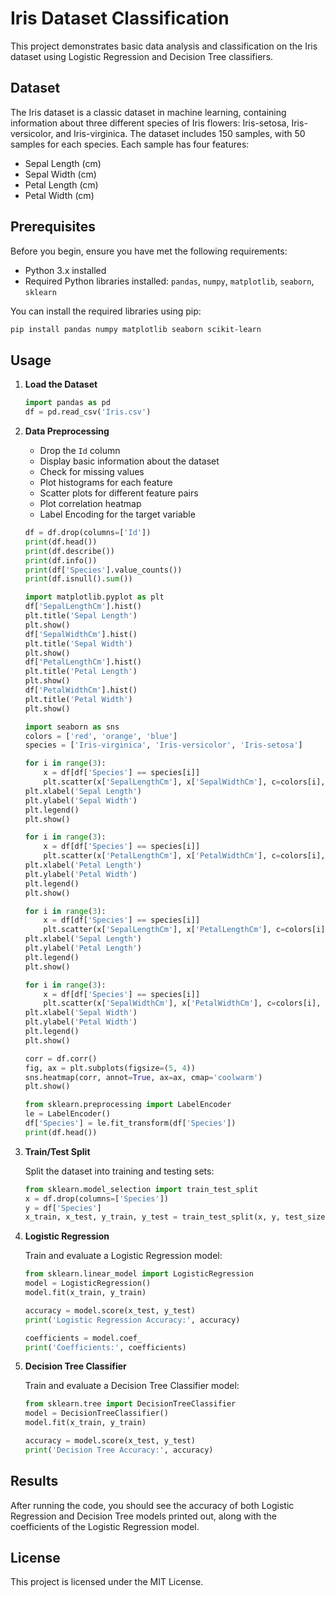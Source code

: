 # Iris Dataset Classification

This project demonstrates basic data analysis and classification on the Iris dataset using Logistic Regression and Decision Tree classifiers.

## Dataset

The Iris dataset is a classic dataset in machine learning, containing information about three different species of Iris flowers: Iris-setosa, Iris-versicolor, and Iris-virginica. The dataset includes 150 samples, with 50 samples for each species. Each sample has four features:
- Sepal Length (cm)
- Sepal Width (cm)
- Petal Length (cm)
- Petal Width (cm)

## Prerequisites

Before you begin, ensure you have met the following requirements:
- Python 3.x installed
- Required Python libraries installed: `pandas`, `numpy`, `matplotlib`, `seaborn`, `sklearn`

You can install the required libraries using pip:
```bash
pip install pandas numpy matplotlib seaborn scikit-learn
```

## Usage

1. **Load the Dataset**

    ```python
    import pandas as pd
    df = pd.read_csv('Iris.csv')
    ```

2. **Data Preprocessing**

    - Drop the `Id` column
    - Display basic information about the dataset
    - Check for missing values
    - Plot histograms for each feature
    - Scatter plots for different feature pairs
    - Plot correlation heatmap
    - Label Encoding for the target variable

    ```python
    df = df.drop(columns=['Id'])
    print(df.head())
    print(df.describe())
    print(df.info())
    print(df['Species'].value_counts())
    print(df.isnull().sum())

    import matplotlib.pyplot as plt
    df['SepalLengthCm'].hist()
    plt.title('Sepal Length')
    plt.show()
    df['SepalWidthCm'].hist()
    plt.title('Sepal Width')
    plt.show()
    df['PetalLengthCm'].hist()
    plt.title('Petal Length')
    plt.show()
    df['PetalWidthCm'].hist()
    plt.title('Petal Width')
    plt.show()

    import seaborn as sns
    colors = ['red', 'orange', 'blue']
    species = ['Iris-virginica', 'Iris-versicolor', 'Iris-setosa']

    for i in range(3):
        x = df[df['Species'] == species[i]]
        plt.scatter(x['SepalLengthCm'], x['SepalWidthCm'], c=colors[i], label=species[i])
    plt.xlabel('Sepal Length')
    plt.ylabel('Sepal Width')
    plt.legend()
    plt.show()

    for i in range(3):
        x = df[df['Species'] == species[i]]
        plt.scatter(x['PetalLengthCm'], x['PetalWidthCm'], c=colors[i], label=species[i])
    plt.xlabel('Petal Length')
    plt.ylabel('Petal Width')
    plt.legend()
    plt.show()

    for i in range(3):
        x = df[df['Species'] == species[i]]
        plt.scatter(x['SepalLengthCm'], x['PetalLengthCm'], c=colors[i], label=species[i])
    plt.xlabel('Sepal Length')
    plt.ylabel('Petal Length')
    plt.legend()
    plt.show()

    for i in range(3):
        x = df[df['Species'] == species[i]]
        plt.scatter(x['SepalWidthCm'], x['PetalWidthCm'], c=colors[i], label=species[i])
    plt.xlabel('Sepal Width')
    plt.ylabel('Petal Width')
    plt.legend()
    plt.show()

    corr = df.corr()
    fig, ax = plt.subplots(figsize=(5, 4))
    sns.heatmap(corr, annot=True, ax=ax, cmap='coolwarm')
    plt.show()

    from sklearn.preprocessing import LabelEncoder
    le = LabelEncoder()
    df['Species'] = le.fit_transform(df['Species'])
    print(df.head())
    ```

3. **Train/Test Split**

    Split the dataset into training and testing sets:

    ```python
    from sklearn.model_selection import train_test_split
    x = df.drop(columns=['Species'])
    y = df['Species']
    x_train, x_test, y_train, y_test = train_test_split(x, y, test_size=0.30, random_state=42)
    ```

4. **Logistic Regression**

    Train and evaluate a Logistic Regression model:

    ```python
    from sklearn.linear_model import LogisticRegression
    model = LogisticRegression()
    model.fit(x_train, y_train)

    accuracy = model.score(x_test, y_test)
    print('Logistic Regression Accuracy:', accuracy)

    coefficients = model.coef_
    print('Coefficients:', coefficients)
    ```

5. **Decision Tree Classifier**

    Train and evaluate a Decision Tree Classifier model:

    ```python
    from sklearn.tree import DecisionTreeClassifier
    model = DecisionTreeClassifier()
    model.fit(x_train, y_train)

    accuracy = model.score(x_test, y_test)
    print('Decision Tree Accuracy:', accuracy)
    ```

## Results

After running the code, you should see the accuracy of both Logistic Regression and Decision Tree models printed out, along with the coefficients of the Logistic Regression model.

## License

This project is licensed under the MIT License.
